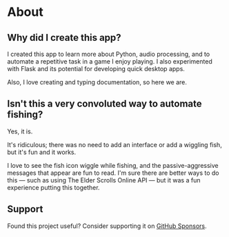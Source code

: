 # About

## Why did I create this app?

I created this app to learn more about Python, audio processing, and to automate a repetitive task in a game I enjoy
playing. I also experimented with Flask and its potential for developing quick desktop apps.

Also, I love creating and typing documentation, so here we are.

## Isn't this a very convoluted way to automate fishing?

Yes, it is.

It's ridiculous; there was no need to add an interface or add a wiggling fish, but it's fun and it works.

I love to see the fish icon wiggle while fishing, and the passive-aggressive messages that appear are fun to read. I'm sure there are better ways to do this — such as using The
Elder Scrolls Online API — but it was a fun experience putting this together.

## Support

Found this project useful? Consider supporting it on [GitHub Sponsors](https://github.com/sponsors/Dioscorides).